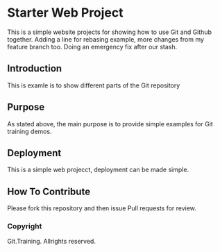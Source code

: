 # Starter Web Project

This is a simple website projects for showing how to use Git and Github together. Adding a line for rebasing example, more changes from my feature branch too. Doing an emergency fix after our stash.
## Introduction

This is examle is to show different parts of the Git repository

## Purpose

As stated above, the main purpose is to provide simple examples for Git training demos. 

## Deployment

This is a simple web projecct, deployment can be made simple.

## How To Contribute
Please fork this repository and then issue Pull requests for review. 

### Copyright
Git.Training. Allrights reserved.